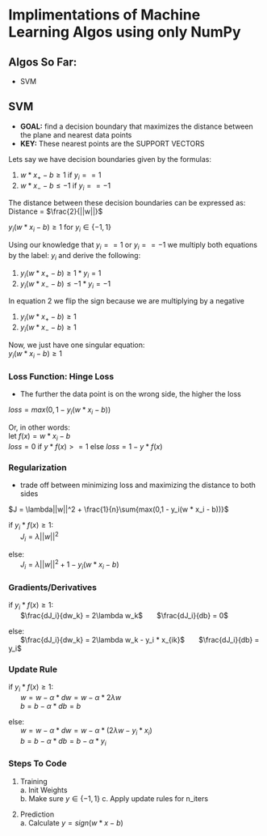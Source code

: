# Implimentations of Machine Learning Algos using only NumPy

## Algos So Far:
- SVM

## SVM
- **GOAL:** find a decision boundary that maximizes the distance between the plane and nearest data points
- **KEY:** These nearest points are the SUPPORT VECTORS

Lets say we have decision boundaries given by the formulas:
1. $w * x_+ - b \geq 1$ if $y_i == 1$ <br/>
2. $w * x_- - b \leq -1$ if $y_i == -1$

The distance between these decision boundaries can be expressed as: <br/>
Distance = $\frac{2}{||w||}$

$y_i(w * x_i - b) \geq 1$ for $y_i \in \{-1, 1\}$

Using our knowledge that $y_i == 1$ or $y_i == -1$ we multiply both equations by the label: $y_i$ and derive the following:

1. $y_i(w * x_+ - b) \geq 1 * y_i = 1$ <br/>
2. $y_i(w * x_- - b) \leq -1 * y_i = -1$

In equation 2 we flip the sign because we are multiplying by a negative

1. $y_i(w * x_+ - b) \geq 1$ <br/>
2. $y_i(w * x_- - b) \geq 1$

Now, we just have one singular equation:<br/>
$y_i(w * x_i - b) \geq 1$

### Loss Function: Hinge Loss
- The further the data point is on the wrong side, the higher the loss

$loss = max(0, 1 - y_i(w * x_i - b))$

Or, in other words: <br/>
let $f(x) = w * x_i - b$<br/>
$loss = 0$ if $y * f(x) >= 1$ else $loss = 1 - y * f(x)$

### Regularization
- trade off between minimizing loss and maximizing the distance to both sides

$J = \lambda||w||^2 + \frac{1}{n}\sum{max(0,1 - y_i(w * x_i - b))}$

if $y_i * f(x) \geq 1:$<br/>
&nbsp;&nbsp;&nbsp;&nbsp;&nbsp; $J_i = \lambda||w||^2$

else:<br/>
&nbsp;&nbsp;&nbsp;&nbsp;&nbsp; $J_i = \lambda||w||^2 + 1 - y_i(w * x_i - b)$

### Gradients/Derivatives

if $y_i * f(x) \geq 1:$<br/>
&nbsp;&nbsp;&nbsp;&nbsp;&nbsp; $\frac{dJ_i}{dw_k} = 2\lambda w_k$
&nbsp;&nbsp;&nbsp;&nbsp;&nbsp; $\frac{dJ_i}{db} = 0$

else:<br/>
&nbsp;&nbsp;&nbsp;&nbsp;&nbsp; $\frac{dJ_i}{dw_k} = 2\lambda w_k - y_i * x_{ik}$
&nbsp;&nbsp;&nbsp;&nbsp;&nbsp; $\frac{dJ_i}{db} = y_i$

### Update Rule

if $y_i * f(x) \geq 1:$<br/>
&nbsp;&nbsp;&nbsp;&nbsp;&nbsp; $w = w - \alpha * dw = w - \alpha * 2\lambda w$<br/>
&nbsp;&nbsp;&nbsp;&nbsp;&nbsp; $b = b - \alpha * db = b$

else:<br/>
&nbsp;&nbsp;&nbsp;&nbsp;&nbsp; $w = w - \alpha * dw = w - \alpha * (2\lambda w - y_i * x_i)$<br/>
&nbsp;&nbsp;&nbsp;&nbsp;&nbsp; $b = b - \alpha * db = b - \alpha * y_i$

### Steps To Code
1. Training<br/>
    a. Init Weights <br/>
    b. Make sure $y \in \{-1, 1\}$
    c. Apply update rules for n_iters

2. Prediction<br/>
    a. Calculate $y = sign(w * x - b)$